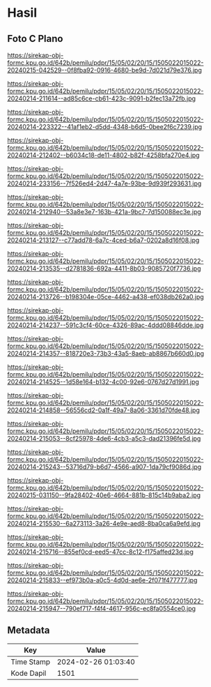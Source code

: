 # Hasil

## Foto C Plano

https://sirekap-obj-formc.kpu.go.id/642b/pemilu/pdpr/15/05/02/20/15/1505022015022-20240215-042529--0f8fba92-0916-4680-be9d-7d021d79e376.jpg

https://sirekap-obj-formc.kpu.go.id/642b/pemilu/pdpr/15/05/02/20/15/1505022015022-20240214-211614--ad85c6ce-cb61-423c-9091-b2fec13a72fb.jpg

https://sirekap-obj-formc.kpu.go.id/642b/pemilu/pdpr/15/05/02/20/15/1505022015022-20240214-223322--41af1eb2-d5dd-4348-b6d5-0bee2f6c7239.jpg

https://sirekap-obj-formc.kpu.go.id/642b/pemilu/pdpr/15/05/02/20/15/1505022015022-20240214-212402--b6034c18-de11-4802-b82f-4258bfa270e4.jpg

https://sirekap-obj-formc.kpu.go.id/642b/pemilu/pdpr/15/05/02/20/15/1505022015022-20240214-233156--7f526ed4-2d47-4a7e-93be-9d939f293631.jpg

https://sirekap-obj-formc.kpu.go.id/642b/pemilu/pdpr/15/05/02/20/15/1505022015022-20240214-212940--53a8e3e7-163b-421a-9bc7-7d150088ec3e.jpg

https://sirekap-obj-formc.kpu.go.id/642b/pemilu/pdpr/15/05/02/20/15/1505022015022-20240214-213127--c77add78-6a7c-4ced-b6a7-0202a8d16f08.jpg

https://sirekap-obj-formc.kpu.go.id/642b/pemilu/pdpr/15/05/02/20/15/1505022015022-20240214-213535--d2781836-692a-4411-8b03-9085720f7736.jpg

https://sirekap-obj-formc.kpu.go.id/642b/pemilu/pdpr/15/05/02/20/15/1505022015022-20240214-213726--b198304e-05ce-4462-a438-ef038db262a0.jpg

https://sirekap-obj-formc.kpu.go.id/642b/pemilu/pdpr/15/05/02/20/15/1505022015022-20240214-214237--591c3cf4-60ce-4326-89ac-4ddd08846dde.jpg

https://sirekap-obj-formc.kpu.go.id/642b/pemilu/pdpr/15/05/02/20/15/1505022015022-20240214-214357--818720e3-73b3-43a5-8aeb-ab8867b660d0.jpg

https://sirekap-obj-formc.kpu.go.id/642b/pemilu/pdpr/15/05/02/20/15/1505022015022-20240214-214525--1d58e164-b132-4c00-92e6-0767d27d1991.jpg

https://sirekap-obj-formc.kpu.go.id/642b/pemilu/pdpr/15/05/02/20/15/1505022015022-20240214-214858--56556cd2-0a1f-49a7-8a06-3361d70fde48.jpg

https://sirekap-obj-formc.kpu.go.id/642b/pemilu/pdpr/15/05/02/20/15/1505022015022-20240214-215053--8cf25978-4de6-4cb3-a5c3-dad21396fe5d.jpg

https://sirekap-obj-formc.kpu.go.id/642b/pemilu/pdpr/15/05/02/20/15/1505022015022-20240214-215243--53716d79-b6d7-4566-a907-1da79cf9086d.jpg

https://sirekap-obj-formc.kpu.go.id/642b/pemilu/pdpr/15/05/02/20/15/1505022015022-20240215-031150--9fa28402-40e6-4664-881b-815c14b9aba2.jpg

https://sirekap-obj-formc.kpu.go.id/642b/pemilu/pdpr/15/05/02/20/15/1505022015022-20240214-215530--6a273113-3a26-4e9e-aed8-8ba0ca6a9efd.jpg

https://sirekap-obj-formc.kpu.go.id/642b/pemilu/pdpr/15/05/02/20/15/1505022015022-20240214-215716--855ef0cd-eed5-47cc-8c12-f175affed23d.jpg

https://sirekap-obj-formc.kpu.go.id/642b/pemilu/pdpr/15/05/02/20/15/1505022015022-20240214-215833--ef973b0a-a0c5-4d0d-ae6e-2f071f477777.jpg

https://sirekap-obj-formc.kpu.go.id/642b/pemilu/pdpr/15/05/02/20/15/1505022015022-20240214-215947--790ef717-f4f4-4617-956c-ec8fa0554ce0.jpg


## Metadata

| Key        | Value               |
| ---------- | ------------------- |
| Time Stamp | 2024-02-26 01:03:40 |
| Kode Dapil | 1501                |



